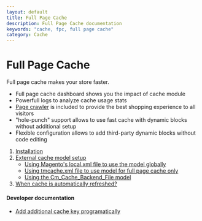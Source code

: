 ```yaml
---
layout: default
title: Full Page Cache
description: Full Page Cache documentation
keywords: "cache, fpc, full page cache"
category: Cache
---
```


# Full Page Cache

Full page cache makes your store faster.

- Full page cache dashboard shows you the impact of cache module
- Powerfull logs to analyze cache usage stats
- [Page crawler](/m1/extensions/crawler/) is included to provide the best shopping experience
to all visitors
- "hole-punch" support allows to use fast cache with dynamic blocks without
additional setup
- Flexible configuration allows to add third-party dynamic blocks without code
editing

1.  [Installation](installation/)
2.  [External cache model setup](external-cache-model-setup/)
    - [Using Magento's local.xml file to use the model globally](external-cache-model-setup/#using-magento-localxml-file)
    - [Using tmcache.xml file to use model for full page cache only](external-cache-model-setup/#using-tmcachexml-file)
    - [Using the Cm_Cache_Backend_File model](external-cache-model-setup/#using-the-cmcachebackendfile)
3.  [When cache is automatically refreshed?](when-cache-is-automatically-refreshed/)

#### Developer documentation

- [Add additional cache key programatically](add-additional-cache-key-programatically/)
